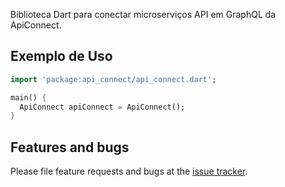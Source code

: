 Biblioteca Dart para conectar microserviços API em GraphQL da ApiConnect.

## Exemplo de Uso

```dart
import 'package:api_connect/api_connect.dart';

main() {
  ApiConnect apiConnect = ApiConnect();
}
```

## Features and bugs

Please file feature requests and bugs at the [issue tracker][tracker].

[tracker]: http://example.com/issues/replaceme
